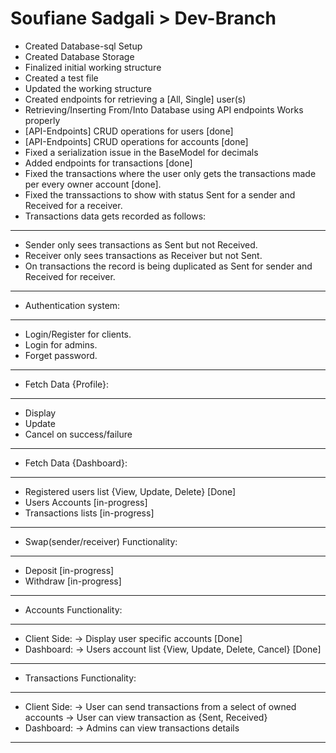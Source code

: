 # Soufiane Sadgali > Dev-Branch
* Created Database-sql Setup
* Created Database Storage
* Finalized initial working structure
* Created a test file
* Updated the working structure
* Created endpoints for retrieving a [All, Single] user(s)
* Retrieving/Inserting From/Into Database using API endpoints Works properly
* [API-Endpoints] CRUD operations for users [done]
* [API-Endpoints] CRUD operations for accounts [done]
* Fixed a serialization issue in the BaseModel for decimals
* Added endpoints for transactions [done]
* Fixed the transactions where the user only gets the transactions made per every owner account [done].
* Fixed the transsactions to show with status Sent for a sender and Received for a receiver.
* Transactions data gets recorded as follows:
**********************************************************************************************
* Sender only sees transactions as Sent but not Received.
* Receiver only sees transactions as Receiver but not Sent.
* On transactions the record is being duplicated as Sent for sender and Received for receiver.
*********************************************************************************************
* Authentication system:
*****************************
* Login/Register for clients.
* Login for admins.
* Forget password.
****************************
* Fetch Data {Profile}:
****************************
* Display
* Update
* Cancel on success/failure
***************************
* Fetch Data {Dashboard}:
*****************************************************
* Registered users list {View, Update, Delete} [Done]
* Users Accounts [in-progress]
* Transactions lists [in-progress]
****************************************************
* Swap(sender/receiver) Functionality:
*****************************
* Deposit [in-progress]
* Withdraw [in-progress]
****************************
* Accounts Functionality:
**********************************************************
* Client Side:
-> Display user specific accounts [Done]
* Dashboard:
-> Users account list {View, Update, Delete, Cancel} [Done]
**********************************************************
* Transactions Functionality:
************************************************************
* Client Side:
-> User can send transactions from a select of owned accounts
-> User can view transaction as {Sent, Received}
* Dashboard:
-> Admins can view transactions details
*************************************************************
